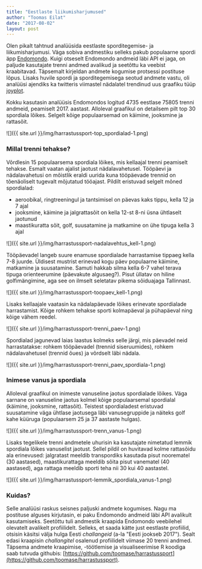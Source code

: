 ```yaml
---
title: "Eestlaste liikumisharjumused"
author: "Toomas Eilat"
date: "2017-08-02"
layout: post
---
```











Olen pikalt tahtnud analüüsida eestlaste sporditegemise- ja liikumisharjumusi. Väga sobiva andmestiku selleks pakub populaarne spordi äpp [Endomondo](https://www.endomondo.com/). Kuigi otseselt Endomondo andmeid läbi API ei jaga, on paljude kasutajate trenni andmed avalikud ja seetõttu ka veebist kraabitavad. Täpsemalt kirjeldan andmete kogumise protsessi postituse lõpus. 
Lisaks huvile spordi ja sporditegemisega seotud andmete vastu, oli analüüsi ajendiks ka twitteris viimastel nädalatel trendinud uus graafiku tüüp [joyplot](https://twitter.com/hnrklndbrg/status/883675698300420098). 

Kokku kasutasin analüüsis Endomondos logitud 4735 eestlase 75805 trenni andmeid, peamiselt 2017. aastast. Alloleval graafikul on detailsem pilt top 30 spordiala lõikes. Selgelt kõige populaarsemad on käimine, jooksmine ja rattasõit.

![]({{ site.url }}/img/harrastussport-top_spordialad-1.png)

### Millal trenni tehakse?

Võrdlesin 15 populaarsema spordiala lõikes, mis kellaajal trenni peamiselt tehakse. Esmalt vaatan ajalist jaotust nädalavahetusel. Tööpäevi ja nädalavahetusi on mõistlik eraldi uurida kuna tööpäevade trennid on tõenäoliselt tugevalt mõjutatud tööajast. Pildilt eristuvad selgelt mõned spordialad:
  * aeroobikal, ringtreeningul ja tantsimisel on päevas kaks tippu, kella 12 ja 7 ajal
  * jooksmine, käimine ja jalgrattasõit on kella 12-st 8-ni üsna ühtlaselt jaotunud
  * maastikuratta sõit, golf, suusatamine ja matkamine on ühe tipuga kella 3 ajal

![]({{ site.url }}/img/harrastussport-nadalavehtus_kell-1.png)

Tööpäevadel langeb suure enamuse spordialade harrastamise tippaeg kella 7-8 juurde. Üldisest mustrist erinevad kogu päev populaarne käimine, matkamine ja suusatamine. Samuti hakkab silma kella 6-7 vahel terava tipuga orienteerumine (päevakute algusaeg?). Pisut üllatav on hiline golfimängimine, aga see on ilmselt seletatav pikema sõiduajaga Tallinnast.

![]({{ site.url }}/img/harrastussport-toopaev_kell-1.png)


Lisaks kellaajale vaatasin ka nädalapäevade lõikes erinevate spordialade harrastamist. Kõige rohkem tehakse sporti kolmapäeval ja pühapäeval ning kõige vähem reedel.

![]({{ site.url }}/img/harrastussport-trenni_paev-1.png)

Spordialad jagunevad laias laastus kolmeks selle järgi, mis päevadel neid harrastatakse: rohkem tööpäevadel (trennid siseruumides), rohkem nädalavahetusel (trennid õues) ja võrdselt läbi nädala.

![]({{ site.url }}/img/harrastussport-trenni_paev_spordiala-1.png)


### Inimese vanus ja spordiala

Alloleval graafikul on inimeste vanuseline jaotus spordialade lõikes. Väga sarnane on vanuseline jaotus kolmel kõige populaarsemal spordialal (käimine, jooksmine, rattasõit). Teistest spordialadest eristuvad suusatamine väga ühtlase jaotusega läbi vanusegruppide ja näiteks golf kahe küüruga (populaarsem 25 ja 37 aastaste hulgas).

![]({{ site.url }}/img/harrastussport-trenn_vanus-1.png)

Lisaks tegelikele trenni andmetele uhurisin ka kasutajate nimetatud lemmik spordiala lõikes vanuselist jaotust. Sellel pildil on huvitavad kolme rattasõidu ala erinevused: jalgratast meeldib transpordiks kasutada pisut noorematel (30 aastased), maastikurattaga meeldib sõita pisut vanematel (40 aastased), aga rattaga meeldib sporti teha nii 30 kui 40 aastastel.

![]({{ site.url }}/img/harrastussport-lemmik_spordiala_vanus-1.png)


### Kuidas?
Selle analüüsi raskus seisnes paljuski andmete kogumises. Nagu ma postituse alguses kirjutasin, ei paku Endomondo andmeid läbi API avalikult kasutamiseks. Seetõttu tuli andmestik kraapida Endomondo veebilehel olevatelt avalikelt profiilidelt. Selleks, et saada kätte just eestlaste profiilid, otsisin käsitsi välja hulga Eesti _challangeid_ (a-la "Eesti jookseb 2017"). Sealt edasi kraapisin _challangitel_ osalenud profiilidelt viimase 20 trenni andmed. Täpsema andmete kraapimise, -töötlemise ja visualiseerimise R koodiga saab tutvuda githubis: [https://github.com/toomase/harrastussport](https://github.com/toomase/harrastussport).
